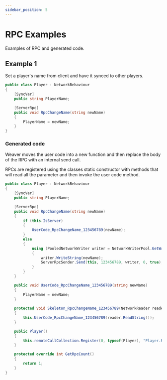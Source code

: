 ```yaml
---
sidebar_position: 5
---
```

# RPC Examples

Examples of RPC and generated code.

## Example 1

Set a player's name from client and have it synced to other players.

```cs
public class Player : NetworkBehaviour
{
    [SyncVar] 
    public string PlayerName;

    [ServerRpc]
    public void RpcChangeName(string newName)
    {
        PlayerName = newName;
    }
}
```

### Generated code

Weaver moves the user code into a new function and then replace the body of the RPC with an internal send call.

RPCs are registered using the classes static constructor with methods that will read all the parameter and then invoke the user code method.

```cs
public class Player : NetworkBehaviour
{
    [SyncVar] 
    public string PlayerName;

    [ServerRpc]
    public void RpcChangeName(string newName)
    {
        if (this.IsServer)
        {
            UserCode_RpcChangeName_123456789(newName);
        }
        else 
        {
            using (PooledNetworkWriter writer = NetworkWriterPool.GetWriter())
            {
                writer.WriteString(newName);
                ServerRpcSender.Send(this, 123456789, writer, 0, true);
            }
        }
    }

    public void UserCode_RpcChangeName_123456789(string newName)
    {
        PlayerName = newName;
    }
    
    protected void Skeleton_RpcChangeName_123456789(NetworkReader reader, INetworkPlayer senderConnection, int replyId)
    {
        this.UserCode_RpcChangeName_123456789(reader.ReadString());
    }

    public Player()
    {
        this.remoteCallCollection.Register(0, typeof(Player), "Player.RpcChangeName", RpcInvokeType.ServerRpc, new CmdDelegate(Skeleton_RpcChangeName), true);
    }

    protected override int GetRpcCount()
    {
        return 1;
    }
}
```